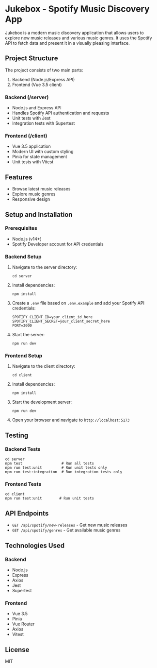 # Jukebox - Spotify Music Discovery App

Jukebox is a modern music discovery application that allows users to explore new music releases and various music genres. It uses the Spotify API to fetch data and present it in a visually pleasing interface.

## Project Structure

The project consists of two main parts:

1. Backend (Node.js/Express API)
2. Frontend (Vue 3.5 client)

### Backend (/server)

- Node.js and Express API
- Handles Spotify API authentication and requests
- Unit tests with Jest
- Integration tests with Supertest

### Frontend (/client)

- Vue 3.5 application
- Modern UI with custom styling
- Pinia for state management
- Unit tests with Vitest

## Features

- Browse latest music releases
- Explore music genres
- Responsive design

## Setup and Installation

### Prerequisites

- Node.js (v14+)
- Spotify Developer account for API credentials

### Backend Setup

1. Navigate to the server directory:
   ```
   cd server
   ```

2. Install dependencies:
   ```
   npm install
   ```

3. Create a `.env` file based on `.env.example` and add your Spotify API credentials:
   ```
   SPOTIFY_CLIENT_ID=your_client_id_here
   SPOTIFY_CLIENT_SECRET=your_client_secret_here
   PORT=3000
   ```

4. Start the server:
   ```
   npm run dev
   ```

### Frontend Setup

1. Navigate to the client directory:
   ```
   cd client
   ```

2. Install dependencies:
   ```
   npm install
   ```

3. Start the development server:
   ```
   npm run dev
   ```

4. Open your browser and navigate to `http://localhost:5173`

## Testing

### Backend Tests

```
cd server
npm test                  # Run all tests
npm run test:unit         # Run unit tests only
npm run test:integration  # Run integration tests only
```

### Frontend Tests

```
cd client
npm run test:unit        # Run unit tests
```

## API Endpoints

- `GET /api/spotify/new-releases` - Get new music releases
- `GET /api/spotify/genres` - Get available music genres

## Technologies Used

### Backend
- Node.js
- Express
- Axios
- Jest
- Supertest

### Frontend
- Vue 3.5
- Pinia
- Vue Router
- Axios
- Vitest

## License

MIT